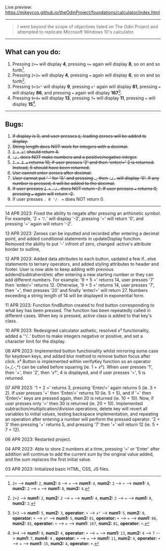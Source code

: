 Live preview: <https://mikeycos.github.io/theOdinProject/foundations/calculator/index.html>

---
> I went beyond the scope of objectives listed on The Odin Project and attempted to replicate Microsoft Windows 10's calculator.
---
## What can you do:
1. Pressing `2+=` will display **4**, pressing `+=` again will display **8**, so on and so forth[^1].  
2. Pressing `2+2=` will display **4**, pressing `=` again will display **6**, so on and so forth[^2].  
3. Pressing `5+3𝑥²` will display **9**, pressing `𝑥²` again will display **81**, pressing `=` will display **86**, and pressing `=` again will display **167**[^3].  
4. Pressing `9+4=` will display **13**, pressing `7=` will display **11**, pressing `=` will display **15**[^4].  

[^1]: `2+` --> **num1:** `2`, **num2:** `0` --> `=` --> **num1:** `4`, **num2:** `2` --> `+` --> **num1:** `4`, **num2:** `2` --> `=` --> **num1:** `8`, **num2:** `4`.  
[^2]: `2+2` --> **num1:** `2`, **num2:** `2` --> `=` --> **num1:** `4`, **num2:** `2` --> `=` --> **num1:** `8`, **num2:** `2`.  
[^3]: `5+3` --> **num1:** `5`, **num2:** `3`, **operator:** `+` --> `𝑥²` --> **num1:** `5`, **num2:** `9`, **operator:** `+` --> `𝑥²` --> **num1:** `5`, **num2:** `81`, **operator:** `+` --> `=` --> **num1:** `86`, **num2:** `81`, **operator:** `+` --> `=` --> **num1:** `167`, **num2:** `81`, **operator:** `+`.  
[^4]: `9+4` --> **num1:** `9`, **num2:** `4`, **operator:** `+` --> `=` --> **num1:** `13`, **num2:** `4` --> `7` --> **num1:** `7`, **num4:** `4` , **operator:** `+` --> `=` --> **num1:** `11`, **num2:** `4`, **operator:** `+` --> `=` --> **num1:** `15`, **num2:** `4`, **operator:** `+`.  
---
## Bugs:  
1. ~~If display is 0, and user presses `0`, leading zeroes will be added to display.~~  
2. ~~String length does NOT work for integers with a decimal.~~  
3. ~~`2 + 𝑥²` should return 4.~~  
4. ~~`⁺/₋` does NOT make numbers and a positive/negative integer.~~  
5. ~~`7 + 3 =` returns 10, if user presses '2' and then 'enter/=' 2 is returned. Instead, 5 should have been returned.~~  
6. ~~Use cannot enter zeroes after decimal.~~  
7. ~~User cannot put '-' for '0.' and pressing `.`, then `⁺∕₋` will display '0'. If any number is pressed, it will be added to the decimal.~~  
8. ~~If user presses `2 + ⁺∕₋` does NOT return -2. If user presses `=` returns 0, pressing `=` again will return -2.~~  
9. If user presses `. 0 ⁺∕₋ =` does NOT return 0.  
---
14 APR 2023: Fixed the ability to negate after pressing an arthimetic symbol. For example, '2 + ⁺∕₋' will display '-2', pressing '=' will return '0', and pressing '=' again will return '-2'.  

13 APR 2023: Zeroes can be inputted and recorded after entering a decimal point, and added conditional statements in updateDisplay function. Removed the ability to put '-' infront of zero, changed :active's attribute border to outline,   

12 APR 2023: Added data attributes to each button, updated a few if...else statements to ternary operators, and added styling attributes to header and footer. User is now able to keep adding with previous addend/subtrahend/etc after entering a new starting number or they can add different numbers. For example: '9 + 5 =' returns 14, user presses '7' then 'enter/=' returns 12. Otherwise, '9 + 5 =' returns 14, user presses '7', then '+', then presses '20' and finally 'enter/=' will return 27. Numbers exceeding a string length of 14 will be displayed in exponential form.  

11 APR 2023: Function findButton created to find button corresponding to what key has been pressed. The function has been repeatedly called in different cases. When key is pressed, active class is added to that key's class.  

10 APR 2023: Redesigned calculator asthetic, resolved 𝑥² functionality, added a '⁺/₋' button to make integers negative or positive, and set a character limit for the display.  
  
08 APR 2023: Implemented button functionality whilst mirroring some case for keydown keys, and added blur method to remove button focus after click. 𝑥² Button is implemented within verifyKey function so an operator (+,/,-,*) can be called before squaring (ie. 1 + 𝑥²). When user presses '1', then '+', then '2', then '𝑥²', 4 is displayed, and if user presses '=', 5 is returned.
  
07 APR 2023: '1 + 2 =' returns 3, pressing 'Enter/=' again returns 5 (ie. 3 + 2). If user presses '+' then 'Enter/=' returns 10 (ie. 5 + 5), and if '+' then 'Enter/=' keys are pressed again, then 20 is returned (ie. 10 + 10). Now, if user presses only '=' then 30 is returned (ie. 20 + 10). Implemented subtraction/multiplication/division operations, delete key will revert all variables to initial values, testing backspace implementation, and repeating an operation after entering a number will perform the pressed operator. '2 + 3' then pressing '+' returns 5, and pressing '7' then '+' will return 12 (ie. 5 + 7 = 12).
  
06 APR 2023: Restarted project.
  
04 APR 2023: Able to store 2 numbers at a time, pressing '=' or 'Enter' after addition will continue to add the current sum by the original value added, and the sum replaces the first initial value.
  
03 APR 2023: Initialized basic HTML, CSS, JS files.  